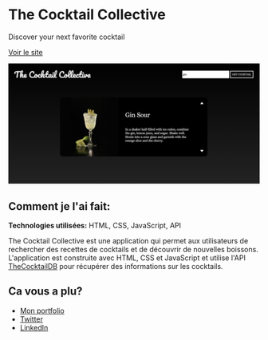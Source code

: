 # The Cocktail Collective
Discover your next favorite cocktail

[Voir le site](https://kure-ru.github.io/The_Cocktail_Collective/)

![The Cocktail Collective](img_projet.png)

## Comment je l'ai fait:

**Technologies utilisées:** HTML, CSS, JavaScript, API

The Cocktail Collective est une application qui permet aux utilisateurs de rechercher des recettes de cocktails et de découvrir de nouvelles boissons. L'application est construite avec HTML, CSS et JavaScript et utilise l'API [TheCocktailDB](https://www.thecocktaildb.com/) pour récupérer des informations sur les cocktails.

## Ca vous a plu?

- [Mon portfolio](https://claireinada.netlify.app/)
- [Twitter](https://twitter.com/home)
- [LinkedIn](https://www.linkedin.com/)

